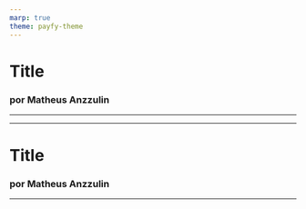 ```yaml
---
marp: true
theme: payfy-theme
---
```

# Title
### por Matheus Anzzulin
---
<!-- theme: default -->
---
# Title
### por Matheus Anzzulin
---
